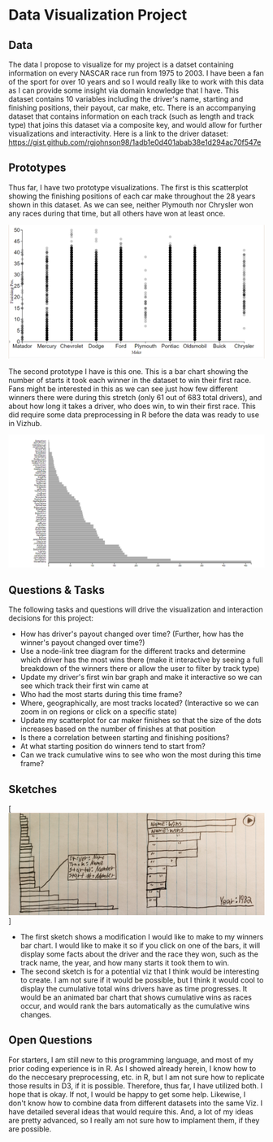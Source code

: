 # Data Visualization Project

## Data

The data I propose to visualize for my project is a datset containing information on every NASCAR race run from 1975 to 2003. I have been a fan of the sport for over 10 years and so I would really like to work with this data as I can provide some insight via domain knowledge that I have. This dataset contains 10 variables including the driver's name, starting and finishing positions, their payout, car make, etc. There is an accompanying dataset that contains information on each track (such as length and track type) that joins this dataset via a composite key, and would allow for further visualizations and interactivity. 
Here is a link to the driver dataset: https://gist.github.com/rgjohnson98/1adb1e0d401abab38e1d294ac70f547e

## Prototypes

Thus far, I have two prototype visualizations. The first is this scatterplot showing the finishing positions of each car make throughout the 28 years shown in this dataset. As we can see, neither Plymouth nor Chrysler won any races during that time, but all others have won at least once.

[![image](https://github.com/rgjohnson98/dataviz-project-template-proposal/blob/2f0df7ce5a50ea1d0fc450a7a7a95675cf0cc549/NASCAR%20Make%20Scatterplot.PNG)](https://vizhub.com/rgjohnson98/7bfbdfe47ee34b5d811ede4ea41232a4)

The second prototype I have is this one. This is a bar chart showing the number of starts it took each winner in the dataset to win their first race. Fans might be interested in this as we can see just how few different winners there were during this stretch (only 61 out of 683 total drivers), and about how long it takes a driver, who does win, to win their first race. This did require some data preprocessing in R before the data was ready to use in Vizhub.

[![image](https://github.com/rgjohnson98/dataviz-project-template-proposal/blob/2f0df7ce5a50ea1d0fc450a7a7a95675cf0cc549/NASCAR%20Starts%20Bar.PNG)](https://vizhub.com/rgjohnson98/8f4ebea5b2a74516a648fb5764fd233e)


## Questions & Tasks

The following tasks and questions will drive the visualization and interaction decisions for this project:
  * How has driver's payout changed over time? (Further, how has the winner's payout changed over time?)
  * Use a node-link tree diagram for the different tracks and determine which driver has the most wins there (make it interactive by seeing a full breakdown of the winners there or allow the user to filter by track type)
  * Update my driver's first win bar graph and make it interactive so we can see which track their first win came at
  * Who had the most starts during this time frame?
  * Where, geographically, are most tracks located? (Interactive so we can zoom in on regions or click on a specific state)
  * Update my scatterplot for car maker finishes so that the size of the dots increases based on the number of finishes at that position
  * Is there a correlation between starting and finishing positions?
  * At what starting position do winners tend to start from?
  * Can we track cumulative wins to see who won the most during this time frame?

## Sketches

[![image](https://github.com/rgjohnson98/dataviz-project-template-proposal/blob/7c04b9c4eda92473dbcfa2ac69d12af5482c52c8/20210920_174337.jpg)]
 * The first sketch shows a modification I would like to make to my winners bar chart. I would like to make it so if you click on one of the bars, it will display some facts about the driver and the race they won, such as the track name, the year, and how many starts it took them to win.
 * The second sketch is for a potential viz that I think would be interesting to create. I am not sure if it would be possible, but I think it would cool to display the cumulative total wins drivers have as time progresses. It would be an animated bar chart that shows cumulative wins as races occur, and would rank the bars automatically as the cumulative wins changes.

## Open Questions

For starters, I am still new to this programming language, and most of my prior coding experience is in R. As I showed already herein, I know how to do the neccesary preprocessing, etc. in R, but I am not sure how to replicate those results in D3, if it is possible. Therefore, thus far, I have utilized both. I hope that is okay. If not, I would be happy to get some help. Likewise, I don't know how to combine data from different datasets into the same Viz. I have detailed several ideas that would require this. And, a lot of my ideas are pretty advanced, so I really am not sure how to implament them, if they are possible.
